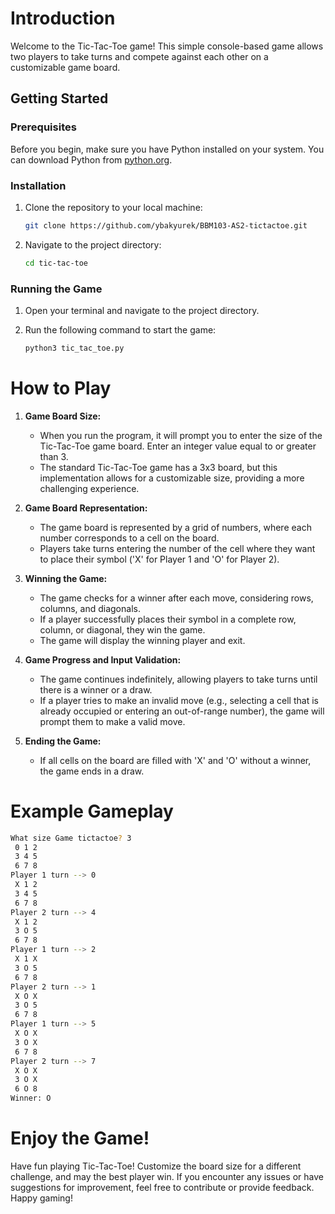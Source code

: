 # Introduction
Welcome to the Tic-Tac-Toe game! This simple console-based game allows two players to take turns and compete against each other on a customizable game board.

## Getting Started

### Prerequisites

Before you begin, make sure you have Python installed on your system. You can download Python from [python.org](https://www.python.org/downloads/).

### Installation

1. Clone the repository to your local machine:

   ```bash
   git clone https://github.com/ybakyurek/BBM103-AS2-tictactoe.git
   ```

2. Navigate to the project directory:

   ```bash
   cd tic-tac-toe
   ```

### Running the Game

1. Open your terminal and navigate to the project directory.

2. Run the following command to start the game:

   ```bash
   python3 tic_tac_toe.py
   ```

# How to Play
1. **Game Board Size:**
   - When you run the program, it will prompt you to enter the size of the Tic-Tac-Toe game board. Enter an integer value equal to or greater than 3.
   - The standard Tic-Tac-Toe game has a 3x3 board, but this implementation allows for a customizable size, providing a more challenging experience.

2. **Game Board Representation:**
   - The game board is represented by a grid of numbers, where each number corresponds to a cell on the board.
   - Players take turns entering the number of the cell where they want to place their symbol ('X' for Player 1 and 'O' for Player 2).

3. **Winning the Game:**
   - The game checks for a winner after each move, considering rows, columns, and diagonals.
   - If a player successfully places their symbol in a complete row, column, or diagonal, they win the game.
   - The game will display the winning player and exit.

4. **Game Progress and Input Validation:**
   - The game continues indefinitely, allowing players to take turns until there is a winner or a draw.
   - If a player tries to make an invalid move (e.g., selecting a cell that is already occupied or entering an out-of-range number), the game will prompt them to make a valid move.

5. **Ending the Game:**
   - If all cells on the board are filled with 'X' and 'O' without a winner, the game ends in a draw.

# Example Gameplay
```bash
What size Game tictactoe? 3
 0 1 2
 3 4 5
 6 7 8
Player 1 turn --> 0
 X 1 2
 3 4 5
 6 7 8
Player 2 turn --> 4
 X 1 2
 3 O 5
 6 7 8
Player 1 turn --> 2
 X 1 X
 3 O 5
 6 7 8
Player 2 turn --> 1
 X O X
 3 O 5
 6 7 8
Player 1 turn --> 5
 X O X
 3 O X
 6 7 8
Player 2 turn --> 7
 X O X
 3 O X
 6 O 8
Winner: O
```

# Enjoy the Game!
Have fun playing Tic-Tac-Toe! Customize the board size for a different challenge, and may the best player win. If you encounter any issues or have suggestions for improvement, feel free to contribute or provide feedback. Happy gaming!
